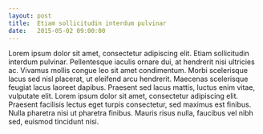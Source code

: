 ```yaml
---
layout: post
title:  Etiam sollicitudin interdum pulvinar
date:   2015-05-02 09:00:00
---
```



Lorem ipsum dolor sit amet, consectetur adipiscing elit. Etiam sollicitudin interdum pulvinar. Pellentesque iaculis ornare dui, at hendrerit nisi ultricies ac. Vivamus mollis congue leo sit amet condimentum. Morbi scelerisque lacus sed nisl placerat, ut eleifend arcu hendrerit. Maecenas scelerisque feugiat lacus laoreet dapibus. Praesent sed lacus mattis, luctus enim vitae, vulputate elit. Lorem ipsum dolor sit amet, consectetur adipiscing elit. Praesent facilisis lectus eget turpis consectetur, sed maximus est finibus. Nulla pharetra nisi ut pharetra finibus. Mauris risus nulla, faucibus vel nibh sed, euismod tincidunt nisi.
